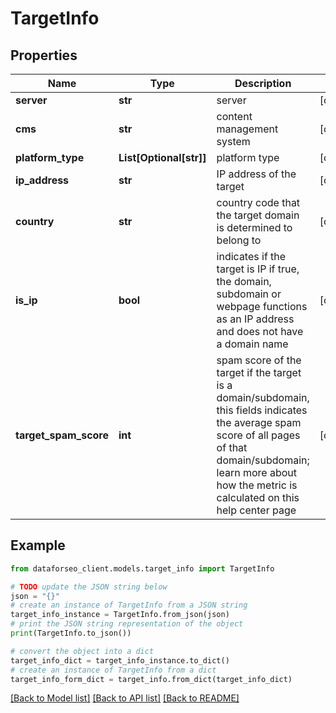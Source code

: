 # TargetInfo


## Properties

Name | Type | Description | Notes
------------ | ------------- | ------------- | -------------
**server** | **str** | server | [optional] 
**cms** | **str** | content management system | [optional] 
**platform_type** | **List[Optional[str]]** | platform type | [optional] 
**ip_address** | **str** | IP address of the target | [optional] 
**country** | **str** | country code that the target domain is determined to belong to | [optional] 
**is_ip** | **bool** | indicates if the target is IP if true, the domain, subdomain or webpage functions as an IP address and does not have a domain name | [optional] 
**target_spam_score** | **int** | spam score of the target if the target is a domain/subdomain, this fields indicates the average spam score of all pages of that domain/subdomain; learn more about how the metric is calculated on this help center page | [optional] 

## Example

```python
from dataforseo_client.models.target_info import TargetInfo

# TODO update the JSON string below
json = "{}"
# create an instance of TargetInfo from a JSON string
target_info_instance = TargetInfo.from_json(json)
# print the JSON string representation of the object
print(TargetInfo.to_json())

# convert the object into a dict
target_info_dict = target_info_instance.to_dict()
# create an instance of TargetInfo from a dict
target_info_form_dict = target_info.from_dict(target_info_dict)
```
[[Back to Model list]](../README.md#documentation-for-models) [[Back to API list]](../README.md#documentation-for-api-endpoints) [[Back to README]](../README.md)


